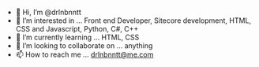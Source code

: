 - 👋 Hi, I’m @drlnbnntt
- 👀 I’m interested in ... Front end Developer, Sitecore development, HTML, CSS and Javascript, Python, C#, C++ 
- 🌱 I’m currently learning ... HTML, CSS
- 💞️ I’m looking to collaborate on ... anything
- 📫 How to reach me ... drlnbnntt@me.com

<!---
drlnbnntt/drlnbnntt is a ✨ special ✨ repository because its `README.md` (this file) appears on your GitHub profile.
You can click the Preview link to take a look at your changes.
--->
